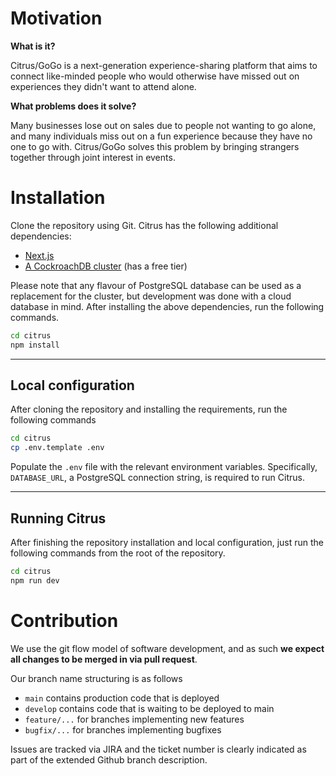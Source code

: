 # Motivation
**What is it?**

Citrus/GoGo is a next-generation experience-sharing platform that aims to connect like-minded people who would otherwise have missed out on experiences they didn't want to attend alone.

**What problems does it solve?**

Many businesses lose out on sales due to people not wanting to go alone, and many individuals miss out on a fun experience because they have no one to go with. Citrus/GoGo solves this problem by bringing strangers together through joint interest in events.

# Installation
Clone the repository using Git. Citrus has the following additional dependencies:
- [Next.js](https://nextjs.org/docs/getting-started/installation)
- [A CockroachDB cluster](https://www.cockroachlabs.com/docs/cockroachcloud/quickstart.html) (has a free tier)

Please note that any flavour of PostgreSQL database can be used as a replacement for the cluster, but development was done with a cloud database in mind. After installing the above dependencies, run the following commands.

```bash
cd citrus
npm install
```
---
## Local configuration
After cloning the repository and installing the requirements, run the following commands
```bash
cd citrus
cp .env.template .env
```
Populate the `.env` file with the relevant environment variables. Specifically, `DATABASE_URL`, a PostgreSQL connection string, is required to run Citrus.

---
## Running Citrus

After finishing the repository installation and local configuration, just run the following commands from the root of the repository.

```bash
cd citrus
npm run dev
```

# Contribution
We use the git flow model of software development, and as such **we expect all changes to be merged in via pull request**.

Our branch name structuring is as follows

- `main` contains production code that is deployed
- `develop` contains code that is waiting to be deployed to main
- `feature/...` for branches implementing new features
- `bugfix/...` for branches implementing bugfixes

Issues are tracked via JIRA and the ticket number is clearly indicated as part of the extended Github branch description.
